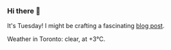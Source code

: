 ### Hi there :wave:

It's Tuesday! I might be crafting a fascinating [blog post](https://benjaminwuethrich.dev).

Weather in Toronto: clear, at +3°C.
